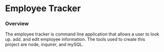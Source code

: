 # Employee Tracker

### Overview

The employee tracker is command line application that allows a user to look up. add. and edit employee information. The tools used to create this project are node, inquirer, and mySQL.
